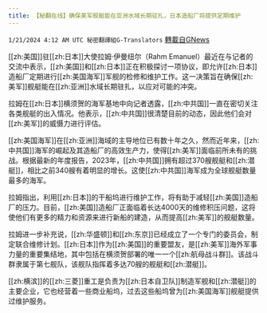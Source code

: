 ```yaml
---
title: 【秘翻在线】确保美军舰艇能在亚洲水域长期驻扎，日本造船厂将提供定期维护
---
```

`1/21/2024 4:12 AM UTC 秘密翻譯組G-Translators` [轉載自GNews](https://gnews.org/articles/2238590)

[[zh:美国]]驻[[zh:日本]]大使拉姆·伊曼纽尔（Rahm Emanuel）最近在与记者的交流中表示，[[zh:美国]]和[[zh:日本]]正在积极探讨一项协议，即允许[[zh:日本]]造船厂定期进行[[zh:美国海军]]军舰的检修和维护工作。这一决策旨在确保[[zh:美军]]舰艇能在[[zh:亚洲]]水域长期驻扎，以应对可能的冲突。

拉姆在[[zh:日本]]横须贺的海军基地中向记者透露，[[zh:中共国]]一直在密切关注各类舰艇的出入情况。他表示，[[zh:中共国]]很清楚目前的动态，因此他们会对[[zh:美军]]的威慑力进行评估。

[[zh:美国海军]]在[[zh:亚洲]]海域的主导地位已有数十年之久，然而近年来，[[zh:中共国]]海军的崛起及其造船厂的高效生产力，使得[[zh:美军]]面临前所未有的挑战。根据最新的年度报告，2023年，[[zh:中共国]]拥有超过370艘舰艇和[[zh:潜艇]]，相比之前340艘有着明显的增长。这使[[zh:中共国]]海军成为全球舰艇数量最多的海军。

拉姆指出，利用[[zh:日本]]的干船坞进行维护工作，将有助于减轻[[zh:美国]]造船厂的压力。目前，[[zh:美国]]造船厂正面临着长达4000天的维修积压问题，这将使他们有更多的精力和资源来进行新船的建造，从而提高[[zh:美军]]的舰艇数量。

拉姆进一步补充说，[[zh:华盛顿]]和[[zh:东京]]已经成立了一个专门的委员会，制定联合维修计划。[[zh:日本]]作为[[zh:美国]]的重要盟友，是[[zh:美军]]海外军事力量的重要集结地，其中包括在横须贺部署的唯一一个[[zh:航母战斗群]]。该战斗群隶属于第七舰队，该舰队指挥着多达70艘的舰艇和[[zh:潜艇]]。

[[zh:横滨]]的[[zh:三菱]]重工是负责为[[zh:日本自卫队]]制造军舰和[[zh:潜艇]]的主要企业，它也经营着一些商业船坞，过去这些船坞曾为[[zh:美国海军]]舰艇提供过维护服务。
